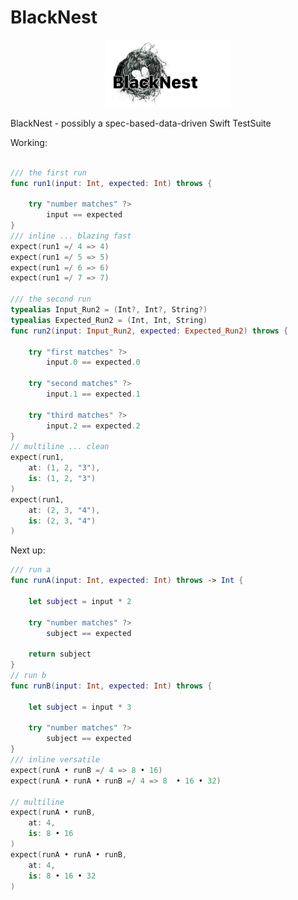 # BlackNest

<p align="center">

  <img width="200px" src="https://raw.githubusercontent.com/elm4ward/BlackNest/master/resources/blacknest.png">
</p>

BlackNest - possibly a spec-based-data-driven Swift TestSuite


Working:
```swift

/// the first run
func run1(input: Int, expected: Int) throws {

    try "number matches" ?>
        input == expected    
}
/// inline ... blazing fast
expect(run1 =/ 4 => 4)
expect(run1 =/ 5 => 5)
expect(run1 =/ 6 => 6)
expect(run1 =/ 7 => 7)

/// the second run
typealias Input_Run2 = (Int?, Int?, String?)
typealias Expected_Run2 = (Int, Int, String)
func run2(input: Input_Run2, expected: Expected_Run2) throws {

    try "first matches" ?>
        input.0 == expected.0
        
    try "second matches" ?>
        input.1 == expected.1
        
    try "third matches" ?>
        input.2 == expected.2
}
// multiline ... clean
expect(run1,
    at: (1, 2, "3"),
    is: (1, 2, "3")
)
expect(run1,
    at: (2, 3, "4"),
    is: (2, 3, "4")
)
```

Next up:
```swift
/// run a
func runA(input: Int, expected: Int) throws -> Int {

    let subject = input * 2
    
    try "number matches" ?>
        subject == expected 
        
    return subject
}
// run b
func runB(input: Int, expected: Int) throws {

    let subject = input * 3
    
    try "number matches" ?>
        subject == expected   
}
/// inline versatile
expect(runA • runB =/ 4 => 8 • 16)
expect(runA • runA • runB =/ 4 => 8  • 16 • 32)

// multiline
expect(runA • runB,
    at: 4,
    is: 8 • 16
)
expect(runA • runA • runB,
    at: 4,
    is: 8 • 16 • 32
)
```

